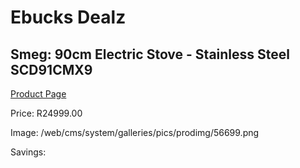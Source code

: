 
# Ebucks Dealz
## Smeg: 90cm Electric Stove - Stainless Steel SCD91CMX9
[Product Page](https://www.ebucks.com/web/shop/productSelected.do?prodId=1173087751&catId=1196429345)

Price: R24999.00

Image: /web/cms/system/galleries/pics/prodimg/56699.png

Savings: 


	